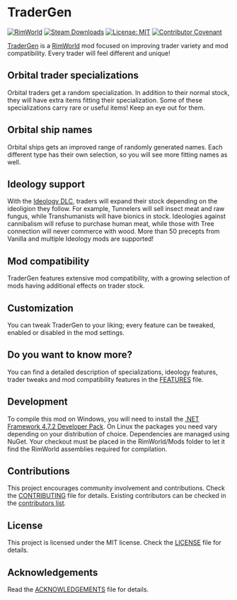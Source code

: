 # TraderGen

[![RimWorld](https://img.shields.io/badge/RimWorld-1.4-informational)](https://rimworldgame.com/) [![Steam Downloads](https://img.shields.io/steam/downloads/2804121197)](https://steamcommunity.com/sharedfiles/filedetails/?id=2804121197) [![License: MIT](https://img.shields.io/badge/License-MIT-yellow.svg)](https://opensource.org/licenses/MIT) [![Contributor Covenant](https://img.shields.io/badge/Contributor%20Covenant-2.1-4baaaa.svg)](CODE_OF_CONDUCT.md)

[TraderGen](https://steamcommunity.com/sharedfiles/filedetails/?id=2804121197) is a [RimWorld](https://rimworldgame.com/) mod focused on improving trader variety and mod compatibility. Every trader will feel different and unique!

## Orbital trader specializations

Orbital traders get a random specialization. In addition to their normal stock, they will have extra items fitting their specialization. Some of these specializations carry rare or useful items! Keep an eye out for them.

## Orbital ship names

Orbital ships gets an improved range of randomly generated names. Each different type has their own selection, so you will see more fitting names as well.

## Ideology support

With the [Ideology DLC](https://rimworldgame.com/ideology/), traders will expand their stock depending on the ideoligion they follow. For example, Tunnelers will sell insect meat and raw fungus, while Transhumanists will have bionics in stock. Ideologies against cannibalism will refuse to purchase human meat, while those with Tree connection will never commerce with wood. More than 50 precepts from Vanilla and multiple Ideology mods are supported!

## Mod compatibility

TraderGen features extensive mod compatibility, with a growing selection of mods having additional effects on trader stock.

## Customization

You can tweak TraderGen to your liking; every feature can be tweaked, enabled or disabled in the mod settings.

## Do you want to know more?

You can find a detailed description of specializations, ideology features, trader tweaks and mod compatibility features in the [FEATURES](FEATURES.md) file.

Development
---

To compile this mod on Windows, you will need to install the [.NET Framework 4.7.2 Developer Pack](https://dotnet.microsoft.com/en-us/download/dotnet-framework/net472). On Linux the packages you need vary depending on your distribution of choice. Dependencies are managed using NuGet. Your checkout must be placed in the RimWorld/Mods folder to let it find the RimWorld assemblies required for compilation.

Contributions
---

This project encourages community involvement and contributions. Check the [CONTRIBUTING](CONTRIBUTING.md) file for details. Existing contributors can be checked in the [contributors list](https://gitlab.com/joseasoler/tradergen/-/graphs/main).

License
---

This project is licensed under the MIT license. Check the [LICENSE](LICENSE) file for details.

Acknowledgements
---

Read the [ACKNOWLEDGEMENTS](ACKNOWLEDGEMENTS.md) file for details.
